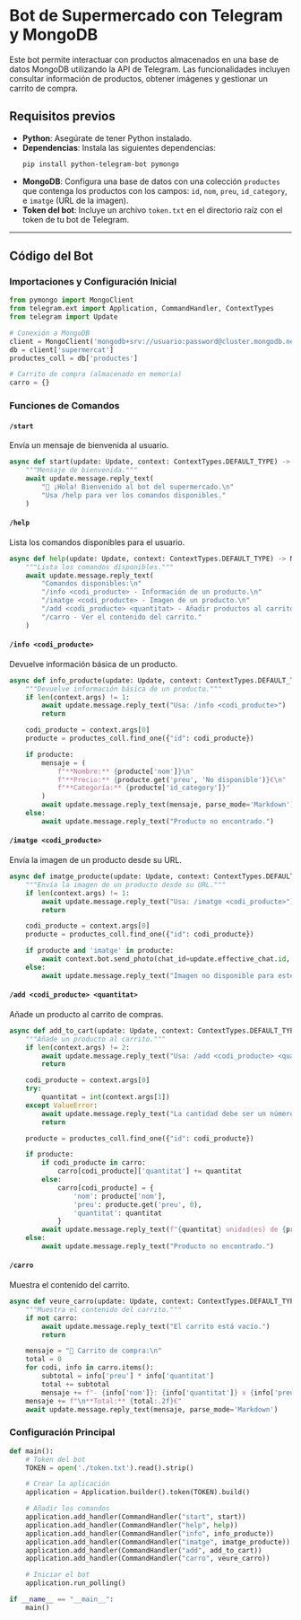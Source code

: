 # Bot de Supermercado con Telegram y MongoDB

Este bot permite interactuar con productos almacenados en una base de datos MongoDB utilizando la API de Telegram. Las funcionalidades incluyen consultar información de productos, obtener imágenes y gestionar un carrito de compra.

## Requisitos previos

- **Python**: Asegúrate de tener Python instalado.
- **Dependencias**: Instala las siguientes dependencias:
  ```bash
  pip install python-telegram-bot pymongo
  ```
- **MongoDB**: Configura una base de datos con una colección `productes` que contenga los productos con los campos: `id`, `nom`, `preu`, `id_category`, e `imatge` (URL de la imagen).
- **Token del bot**: Incluye un archivo `token.txt` en el directorio raíz con el token de tu bot de Telegram.

---

## Código del Bot

### Importaciones y Configuración Inicial

```python
from pymongo import MongoClient
from telegram.ext import Application, CommandHandler, ContextTypes
from telegram import Update

# Conexión a MongoDB
client = MongoClient('mongodb+srv://usuario:password@cluster.mongodb.net/')
db = client['supermercat']
productes_coll = db['productes']

# Carrito de compra (almacenado en memoria)
carro = {}
```

### Funciones de Comandos

#### `/start`

Envía un mensaje de bienvenida al usuario.

```python
async def start(update: Update, context: ContextTypes.DEFAULT_TYPE) -> None:
    """Mensaje de bienvenida."""
    await update.message.reply_text(
        "👋 ¡Hola! Bienvenido al bot del supermercado.\n"
        "Usa /help para ver los comandos disponibles."
    )
```

#### `/help`

Lista los comandos disponibles para el usuario.

```python
async def help(update: Update, context: ContextTypes.DEFAULT_TYPE) -> None:
    """Lista los comandos disponibles."""
    await update.message.reply_text(
        "Comandos disponibles:\n"
        "/info <codi_producte> - Información de un producto.\n"
        "/imatge <codi_producte> - Imagen de un producto.\n"
        "/add <codi_producte> <quantitat> - Añadir productos al carrito.\n"
        "/carro - Ver el contenido del carrito."
    )
```

#### `/info <codi_producte>`

Devuelve información básica de un producto.

```python
async def info_producte(update: Update, context: ContextTypes.DEFAULT_TYPE) -> None:
    """Devuelve información básica de un producto."""
    if len(context.args) != 1:
        await update.message.reply_text("Usa: /info <codi_producte>")
        return

    codi_producte = context.args[0]
    producte = productes_coll.find_one({"id": codi_producte})

    if producte:
        mensaje = (
            f"**Nombre:** {producte['nom']}\n"
            f"**Precio:** {producte.get('preu', 'No disponible')}€\n"
            f"**Categoría:** {producte['id_category']}"
        )
        await update.message.reply_text(mensaje, parse_mode='Markdown')
    else:
        await update.message.reply_text("Producto no encontrado.")
```

#### `/imatge <codi_producte>`

Envía la imagen de un producto desde su URL.

```python
async def imatge_producte(update: Update, context: ContextTypes.DEFAULT_TYPE) -> None:
    """Envía la imagen de un producto desde su URL."""
    if len(context.args) != 1:
        await update.message.reply_text("Usa: /imatge <codi_producte>")
        return

    codi_producte = context.args[0]
    producte = productes_coll.find_one({"id": codi_producte})

    if producte and 'imatge' in producte:
        await context.bot.send_photo(chat_id=update.effective_chat.id, photo=producte['imatge'])
    else:
        await update.message.reply_text("Imagen no disponible para este producto.")
```

#### `/add <codi_producte> <quantitat>`

Añade un producto al carrito de compras.

```python
async def add_to_cart(update: Update, context: ContextTypes.DEFAULT_TYPE) -> None:
    """Añade un producto al carrito."""
    if len(context.args) != 2:
        await update.message.reply_text("Usa: /add <codi_producte> <quantitat>")
        return

    codi_producte = context.args[0]
    try:
        quantitat = int(context.args[1])
    except ValueError:
        await update.message.reply_text("La cantidad debe ser un número.")
        return

    producte = productes_coll.find_one({"id": codi_producte})

    if producte:
        if codi_producte in carro:
            carro[codi_producte]['quantitat'] += quantitat
        else:
            carro[codi_producte] = {
                'nom': producte['nom'],
                'preu': producte.get('preu', 0),
                'quantitat': quantitat
            }
        await update.message.reply_text(f"{quantitat} unidad(es) de {producte['nom']} añadidas al carrito.")
    else:
        await update.message.reply_text("Producto no encontrado.")
```

#### `/carro`

Muestra el contenido del carrito.

```python
async def veure_carro(update: Update, context: ContextTypes.DEFAULT_TYPE) -> None:
    """Muestra el contenido del carrito."""
    if not carro:
        await update.message.reply_text("El carrito está vacío.")
        return

    mensaje = "🛒 Carrito de compra:\n"
    total = 0
    for codi, info in carro.items():
        subtotal = info['preu'] * info['quantitat']
        total += subtotal
        mensaje += f"- {info['nom']}: {info['quantitat']} x {info['preu']}€ = {subtotal:.2f}€\n"
    mensaje += f"\n**Total:** {total:.2f}€"
    await update.message.reply_text(mensaje, parse_mode='Markdown')
```

### Configuración Principal

```python
def main():
    # Token del bot
    TOKEN = open('./token.txt').read().strip()

    # Crear la aplicación
    application = Application.builder().token(TOKEN).build()

    # Añadir los comandos
    application.add_handler(CommandHandler("start", start))
    application.add_handler(CommandHandler("help", help))
    application.add_handler(CommandHandler("info", info_producte))
    application.add_handler(CommandHandler("imatge", imatge_producte))
    application.add_handler(CommandHandler("add", add_to_cart))
    application.add_handler(CommandHandler("carro", veure_carro))

    # Iniciar el bot
    application.run_polling()

if __name__ == "__main__":
    main()
```